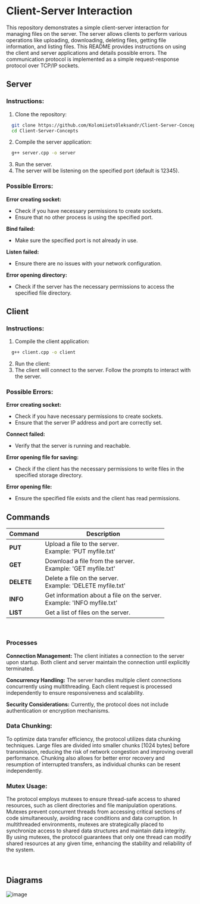 # Client-Server Interaction

This repository demonstrates a simple client-server interaction for managing files on the server. The server allows clients to perform various operations like uploading, downloading, deleting files, getting file information, and listing files. This README provides instructions on using the client and server applications and details possible errors.
The communication protocol is implemented as a simple request-response protocol over TCP/IP sockets.

## Server
### Instructions:

1. Clone the repository:
```sh
  git clone https://github.com/KolomiietsOleksandr/Client-Server-Concepts
  cd Client-Server-Concepts
```
2. Compile the server application:
```sh
  g++ server.cpp -o server
```

3. Run the server.
4. The server will be listening on the specified port (default is 12345).

### Possible Errors:
**Error creating socket:**
- Check if you have necessary permissions to create sockets.
- Ensure that no other process is using the specified port.

**Bind failed:**
- Make sure the specified port is not already in use.

**Listen failed:**
- Ensure there are no issues with your network configuration.

**Error opening directory:**
- Check if the server has the necessary permissions to access the specified file directory.

## Client
### Instructions:
1. Compile the client application:
```sh
  g++ client.cpp -o client
```
2. Run the client:
3. The client will connect to the server. Follow the prompts to interact with the server.

### Possible Errors:
**Error creating socket:**
- Check if you have necessary permissions to create sockets.
- Ensure that the server IP address and port are correctly set.

**Connect failed:**
- Verify that the server is running and reachable.

**Error opening file for saving:**
- Check if the client has the necessary permissions to write files in the specified storage directory.

**Error opening file:**
- Ensure the specified file exists and the client has read permissions.

## Commands

| Command | Description |
| ------ | ------ |
| **PUT <filename>** | <div> Upload a file to the server.<br>Example: 'PUT myfile.txt' </div> |
| **GET <filename>** | <div>Download a file from the server.<br>Example: 'GET myfile.txt'</div>  |
| **DELETE <filename>** | <div>Delete a file on the server.<br>Example: 'DELETE myfile.txt'</div> |
| **INFO <filename>** | <div>Get information about a file on the server.<br>Example: 'INFO myfile.txt'</div> |
| **LIST** | <div>Get a list of files on the server.</div> |

<br>

### Processes
**Connection Management:**
The client initiates a connection to the server upon startup.
Both client and server maintain the connection until explicitly terminated.

**Concurrency Handling:**
The server handles multiple client connections concurrently using multithreading.
Each client request is processed independently to ensure responsiveness and scalability.

**Security Considerations:**
Currently, the protocol does not include authentication or encryption mechanisms.

### Data Chunking:

To optimize data transfer efficiency, the protocol utilizes data chunking techniques.
Large files are divided into smaller chunks [1024 bytes] before transmission, reducing the risk of network congestion and improving overall performance.
Chunking also allows for better error recovery and resumption of interrupted transfers, as individual chunks can be resent independently.

### Mutex Usage:

The protocol employs mutexes to ensure thread-safe access to shared resources, such as client directories and file manipulation operations.
Mutexes prevent concurrent threads from accessing critical sections of code simultaneously, avoiding race conditions and data corruption.
In multithreaded environments, mutexes are strategically placed to synchronize access to shared data structures and maintain data integrity.
By using mutexes, the protocol guarantees that only one thread can modify shared resources at any given time, enhancing the stability and reliability of the system.

<br>

## Diagrams
![image](https://github.com/KolomiietsOleksandr/Client-Server-Concepts/assets/115143584/df772af5-6e5a-4fe8-99f2-d3c74ed04538)
